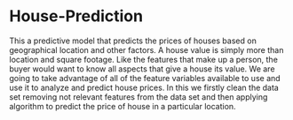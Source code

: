 # House-Prediction
This a predictive model that predicts the prices of houses based on geographical location and other factors.
A house value is simply more than location and square footage. Like the features that make up a person, the buyer would want to know all aspects that give a house its value.
We are going to take advantage of all of the feature variables available to use and use it to analyze and predict house prices.
In this we firstly clean the data set removing not relevant features from the data set and then applying algorithm to predict the price of house in a particular location.
